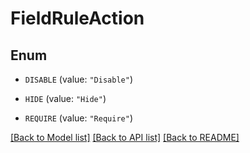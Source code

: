# FieldRuleAction

## Enum


* `DISABLE` (value: `"Disable"`)

* `HIDE` (value: `"Hide"`)

* `REQUIRE` (value: `"Require"`)


[[Back to Model list]](../README.md#documentation-for-models) [[Back to API list]](../README.md#documentation-for-api-endpoints) [[Back to README]](../README.md)


